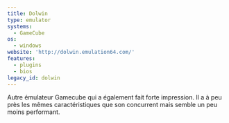 ```yaml
---
title: Dolwin
type: emulator
systems:
  - GameCube
os:
  - windows
website: 'http://dolwin.emulation64.com/'
features:
  - plugins
  - bios
legacy_id: dolwin
---
```

Autre émulateur Gamecube qui a également fait forte impression. Il a à peu près les mêmes caractéristiques que son concurrent mais semble un peu moins performant.
